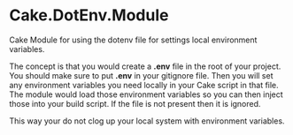 # Cake.DotEnv.Module
Cake Module for using the dotenv file for settings local environment variables.

The concept is that you would create a **.env** file in the root of your project. You should make sure to put **.env** in your gitignore file. Then you will set any environment variables you need locally in your Cake script in that file.  The module would load those environment variables so you can then inject those into your build script.  If the file is not present then it is ignored.

This way your do not clog up your local system with environment variables.
